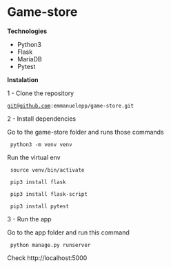 # Game-store

<p><strong>Technologies</strong></p>

<ul>
<li>Python3</li>
<li>Flask</li>
<li>MariaDB</li>
<li>Pytest</li>
</ul>


<p><strong>Instalation</strong></p>

<p>1 - Clone the repository</p>

<code>git@github.com:emmanuelepp/game-store.git </code>

<p>2 - Install dependencies</p>

<p>Go to the game-store folder and runs those commands</p>

<code> python3 -m venv venv </code>

<p>Run the virtual env</p>

<code> source venv/bin/activate </code>

<code> pip3 install flask </code>

<code> pip3 install flask-script </code>

<code> pip3 install pytest </code>

3 - Run the app

<p>Go to the app folder and run this command</p>

<code> python manage.py runserver</code>

Check http://localhost:5000





